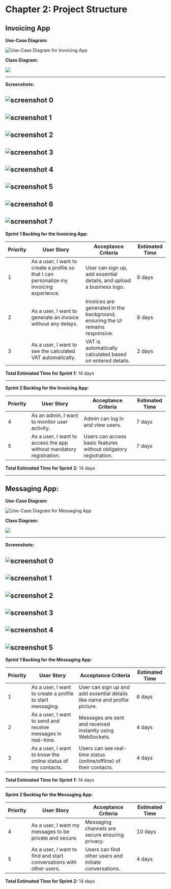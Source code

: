 # Chapter 2: Project Structure

## Invoicing App

**Use-Case Diagram:**

![Use-Case Diagram for Invoicing App](./invoicing_app_use_case.png)

**Class Diagram:**

[![](https://mermaid.ink/img/pako:eNptkcFOwzAMhl8lyrl7gR6QiuCwAwgx4IB6sRJ3tZTYVeIMVdPenbQUEBO5JPb_2fnjnK0Tj7a1LkDOdwTHBLFnU9drxmR2uxvzlGSggK0ZIV9Jez4JuSq5hKC4yVt2JW5LJsac9zxIiqAkXGlhBeJ_8LfupcoQXAm__X6u63ykWp4ndATB6DyhkeELWrWVWvDOKZ1I59ZEYVJJ160e5RmPlDV9WwI24Fx1aj5IRylqGxuxWiZfx3NeynurI0bsbVuPHgcoQXvb86WiUFQOMzvbairY2DL5-oBtoH-T934xZNsBQq5JXMOH7RuWrbET8LtI3JjLJ5-CjUw?type=png)](https://mermaid.live/edit#pako:eNptkcFOwzAMhl8lyrl7gR6QiuCwAwgx4IB6sRJ3tZTYVeIMVdPenbQUEBO5JPb_2fnjnK0Tj7a1LkDOdwTHBLFnU9drxmR2uxvzlGSggK0ZIV9Jez4JuSq5hKC4yVt2JW5LJsac9zxIiqAkXGlhBeJ_8LfupcoQXAm__X6u63ykWp4ndATB6DyhkeELWrWVWvDOKZ1I59ZEYVJJ160e5RmPlDV9WwI24Fx1aj5IRylqGxuxWiZfx3NeynurI0bsbVuPHgcoQXvb86WiUFQOMzvbairY2DL5-oBtoH-T934xZNsBQq5JXMOH7RuWrbET8LtI3JjLJ5-CjUw)

---
**Screenshots:**

![screenshot 0](./invoicing_app_screenshots/0.png)
---
![screenshot 1](./invoicing_app_screenshots/1.png)
---
![screenshot 2](./invoicing_app_screenshots/2.png)
---
![screenshot 3](./invoicing_app_screenshots/3.png)
---
![screenshot 4](./invoicing_app_screenshots/4.png)
---
![screenshot 5](./invoicing_app_screenshots/5.png)
---
![screenshot 6](./invoicing_app_screenshots/6.png)
---
![screenshot 7](./invoicing_app_screenshots/7.png)
---

**Sprint 1 Backlog for the Invoicing App:**

| Priority | User Story | Acceptance Criteria                                                           | Estimated Time |
|----------|------------|-------------------------------------------------------------------------------|----------------|
| 1 | As a user, I want to create a profile so that I can personalize my invoicing experience. | User can sign up, add essential details, and upload a business logo.          | 6 days         |
| 2 | As a user, I want to generate an invoice without any delays. | Invoices are generated in the background, ensuring the UI remains responsive. | 6 days         |
| 3 | As a user, I want to see the calculated VAT automatically. | VAT is automatically calculated based on entered details.                     | 2 days         |

**Total Estimated Time for Sprint 1:** 14 days

---

**Sprint 2 Backlog for the Invoicing App:**

| Priority | User Story | Acceptance Criteria                                                           | Estimated Time |
|----------|------------|-------------------------------------------------------------------------------|----------------|
| 4 | As an admin, I want to monitor user activity. | Admin can log in and view users.                                              | 7 days         |
| 5 | As a user, I want to access the app without mandatory registration. | Users can access basic features without obligatory registration.              | 7 days         |

**Total Estimated Time for Sprint 2:** 14 days

---

## Messaging App:

**Use-Case Diagram:**

![Use-Case Diagram for Messaging App](./messaging_app_use_case.svg)

**Class Diagram:**

[![](https://mermaid.ink/img/pako:eNptksFqwzAMhl_F-Nywuw-7bINdOgqll5GLsNVWEMvBkjtK6bvPTbKRlPhi-_evD0nWzfoU0DrrOxB5JzhliC2bugbFHASzuY3KYzWlCgwRZ1JfjT8ph1G6z8N3OR2pwwUhkPQdXL-eIKNzR15LxhXUFkXgtET5xIqsM0UpoijEfoWwV9AiC0DijhjHh5lc7bpH5BXIW-ILZgGlxAtUD1nJUw-sc1Qc0_4k0ZSvC-DQ26Z5_euSM2eQp6epamcEOchLRo90wWfXWMBa_DxdZ_5zVBRDbDc2Yo5AoU7AUEtr9Yz1X6yrx4BHKJ22tuV7tULRtL-yt05zwY0tfaicaWaW4kegWq11R-ikijhct9OkPbaNrX36TilOnvsvu-nNqQ?type=png)](https://mermaid.live/edit#pako:eNptksFqwzAMhl_F-Nywuw-7bINdOgqll5GLsNVWEMvBkjtK6bvPTbKRlPhi-_evD0nWzfoU0DrrOxB5JzhliC2bugbFHASzuY3KYzWlCgwRZ1JfjT8ph1G6z8N3OR2pwwUhkPQdXL-eIKNzR15LxhXUFkXgtET5xIqsM0UpoijEfoWwV9AiC0DijhjHh5lc7bpH5BXIW-ILZgGlxAtUD1nJUw-sc1Qc0_4k0ZSvC-DQ26Z5_euSM2eQp6epamcEOchLRo90wWfXWMBa_DxdZ_5zVBRDbDc2Yo5AoU7AUEtr9Yz1X6yrx4BHKJ22tuV7tULRtL-yt05zwY0tfaicaWaW4kegWq11R-ikijhct9OkPbaNrX36TilOnvsvu-nNqQ)

---

**Screenshots:**

![screenshot 0](./messaging_app_screenshots/0.png)
---
![screenshot 1](./messaging_app_screenshots/1.png)
---
![screenshot 2](./messaging_app_screenshots/2.png)
---
![screenshot 3](./messaging_app_screenshots/3.png)
---
![screenshot 4](./messaging_app_screenshots/4.png)
---
![screenshot 5](./messaging_app_screenshots/5.png)
---

**Sprint 1 Backlog for the Messaging App:**

| Priority | User Story                                                     | Acceptance Criteria                                                       | Estimated Time |
|----------|----------------------------------------------------------------|---------------------------------------------------------------------------|----------------|
| 1 | As a user, I want to create a profile to start messaging.      | User can sign up and add essential details like name and profile picture. | 6 days         |
| 2 | As a user, I want to send and receive messages in real-time.   | Messages are sent and received instantly using WebSockets.                | 4 days         |
| 3 | As a user, I want to know the online status of my contacts.    | Users can see real-time status (online/offline) of their contacts.        | 4 days         |

**Total Estimated Time for Sprint 1:** 14 days

---

**Sprint 2 Backlog for the Messaging App:**

| Priority | User Story                                                     | Acceptance Criteria                                    | Estimated Time |
|----------|----------------------------------------------------------------|--------------------------------------------------------|----------------|
| 4 | As a user, I want my messages to be private and secure.        | Messaging channels are secure ensuring privacy.        | 10 days        |
| 5 | As a user, I want to find and start conversations with other users. | Users can find other users and initiate conversations. | 4 days         |

**Total Estimated Time for Sprint 2:** 14 days

